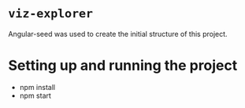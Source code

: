 # `viz-explorer`

Angular-seed was used to create the initial structure of this project.

# Setting up and running the project

- npm install
- npm start